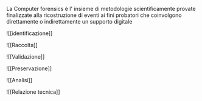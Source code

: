 
La Computer forensics è l' insieme di metodologie scientificamente provate finalizzate alla ricostruzione di eventi ai fini probatori che coinvolgono direttamente o indirettamente un supporto digitale 

![[identificazione]]

![[Raccolta]]


![[Validazione]]

![[Preservazione]]

![[Analisi]]

![[Relazione tecnica]]



